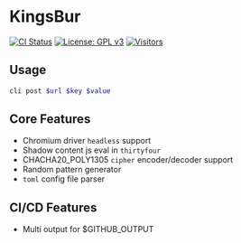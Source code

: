 # KingsBur

[![CI Status](https://github.com/AUTOM77/KingsBur/workflows/bot/badge.svg)](https://github.com/AUTOM77/KingsBur/actions?query=workflow:bot)
[![License: GPL v3](https://img.shields.io/badge/License-GPLv3-blue.svg)](https://github.com/AUTOM77/KingsBur)
[![Visitors](https://api.visitorbadge.io/api/visitors?path=https://github.com/AUTOM77/KingsBur&label=Visitors%20Totay&labelColor=%23808080&countColor=%23ffa31a&style=flat&labelStyle=upper)](https://visitorbadge.io/status?path=https://github.com/AUTOM77/KingsBur)

## Usage

```bash
cli post $url $key $value
```

## Core Features

- Chromium driver `headless` support
- Shadow content js eval in `thirtyfour`
- CHACHA20_POLY1305 `cipher` encoder/decoder support
- Random pattern generator
- `toml` config file parser

## CI/CD Features

- Multi output for $GITHUB_OUTPUT
